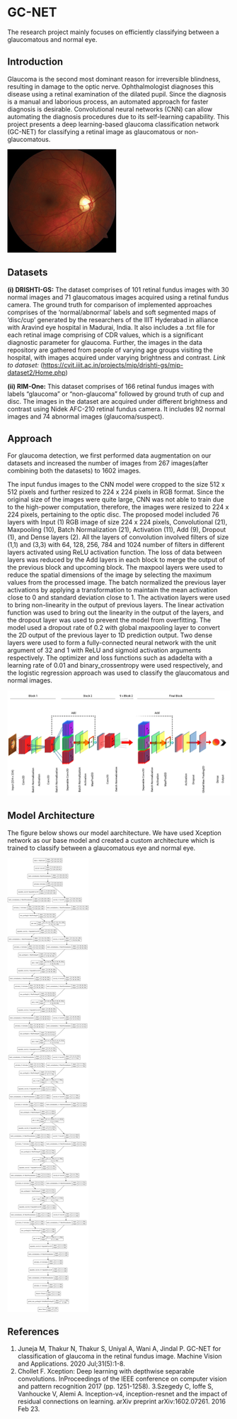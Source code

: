 # GC-NET
The research project mainly focuses on efficiently classifying between a glaucomatous and normal eye.

## Introduction

Glaucoma is the second most dominant reason for irreversible blindness, resulting in damage to the optic nerve. Ophthalmologist diagnoses this disease using a retinal examination of the dilated pupil. Since the diagnosis is a manual and laborious process, an automated approach for faster diagnosis is desirable. Convolutional neural networks (CNN) can allow automating the diagnosis procedures due to its self-learning capability.  This project presents a deep learning-based glaucoma classification network (GC-NET) for classifying a retinal image as glaucomatous or non-glaucomatous.

  ![**Glaucomatous eye**](Glaucoma.jpg)

## Datasets

**(i) DRISHTI-GS:** The dataset comprises of 101 retinal fundus images with 30 normal images and 71 glaucomatous images acquired using a retinal fundus camera. The ground truth for comparison of implemented approaches comprises of the ‘normal/abnormal’ labels and soft segmented maps of ‘disc/cup’ generated by the researchers of the IIIT Hyderabad in alliance with Aravind eye hospital in Madurai, India. It also includes a .txt file for each retinal image comprising of CDR values, which is a significant diagnostic parameter for glaucoma. Further, the images in the data repository are gathered from people of varying age groups visiting the hospital, with images acquired under varying brightness and contrast.
*Link to dataset:* (https://cvit.iiit.ac.in/projects/mip/drishti-gs/mip-dataset2/Home.php)

**(ii) RIM-One:** This dataset comprises of 166 retinal fundus images with labels “glaucoma” or “non-glaucoma” followed by ground truth of cup and disc. The images in the dataset are acquired under different brightness and contrast using Nidek AFC-210 retinal fundus camera. It includes 92 normal images and 74 abnormal images (glaucoma/suspect).

## Approach

For glaucoma detection, we first performed data augmentation on our datasets and increased the number of images from 267 images(after combining both the datasets) to 1602 images. 

The input fundus images to the CNN model were cropped to the size 512 x 512 pixels and further resized to 224 x 224 pixels in RGB format. Since the original size of the images were quite large, CNN was not able to train due to the high-power computation, therefore, the images were resized to 224 x 224 pixels, pertaining to the optic disc. The proposed model included 76 layers with Input (1) RGB image of size 224 x 224 pixels, Convolutional (21), Maxpooling (10), Batch Normalization (21), Activation (11), Add (9), Dropout (1), and Dense layers (2). All the layers of convolution involved filters of size (1,1) and (3,3) with 64, 128, 256, 784 and 1024 number of filters in different layers activated using ReLU activation function. The loss of data between layers was reduced by the Add layers in each block to merge the output of the previous block and upcoming block. The maxpool layers were used to reduce the spatial dimensions of the image by selecting the maximum values from the processed image. The batch normalized the previous layer activations by applying a transformation to maintain the mean activation close to 0 and standard deviation close to 1. The activation layers were used to bring non-linearity in the output of previous layers. The linear activation function was used to bring out the linearity in the output of the layers, and the dropout layer was used to prevent the model from overfitting. The model used a dropout rate of 0.2 with global maxpooling layer to convert the 2D output of the previous layer to 1D prediction output. Two dense layers were used to form a fully-connected neural network with the unit argument of 32 and 1 with ReLU and sigmoid activation arguments respectively. 
The optimizer and loss functions such as adadelta with a learning rate of 0.01 and binary_crossentropy were used respectively, and the logistic regression approach was used to classify the glaucomatous and normal images. 

![**Block Diagram**](CoG.png)

## Model Architecture

The figure below shows our model aarchitecture. We have used Xception network as our base model and created a custom architecture which is trained to classify between a glaucomatous eye and normal eye.

![**Architecture**](GC-NET.png)

## References

1. Juneja M, Thakur N, Thakur S, Uniyal A, Wani A, Jindal P. GC-NET for classification of glaucoma in the retinal fundus image. Machine Vision and Applications. 2020 Jul;31(5):1-8.
2. Chollet F. Xception: Deep learning with depthwise separable convolutions. InProceedings of the IEEE conference on computer vision and pattern recognition 2017 (pp. 1251-1258).
3.Szegedy C, Ioffe S, Vanhoucke V, Alemi A. Inception-v4, inception-resnet and the impact of residual connections on learning. arXiv preprint arXiv:1602.07261. 2016 Feb 23.
